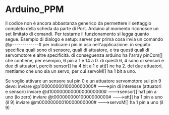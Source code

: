 # Arduino_PPM

Il codice non è ancora abbastanza generico da permettere il settaggio completo della scheda da parte di Port.
Arduino al momento riconosce un set limitato di comandi.
Per testarne il funzionamento si legga quanto segue.
Esempio di dialogo e setup:
server per prima cosa invia un comando @p-------------# per indicare i pin in uso nell'applicazione.
in seguito specifica quali sono di sensore, quali di attuatore, e tra questi quali di servomotore e altre specificità.
di conseguenza arduino ha l'array pinCom[] che contiene, per esempio, 6 pin a 1 e 14 a 0. di questi 6, 4
sono di sensori e due di attuatori, perciò sensor[] ha 4 bit a 1 e att[] ne ha 2. dei due attuatori, mettiamo che
uno sia un servo, per cui servoM[] ha 1 bit a uno.

Se voglio attivare un sensore sul pin 0 e un attuatore servomotore sul pin 9 devo:
inviare @p10000000010000000000#  --->pin di interesse (attuatori e sensori)
inviare @d10000000000000000000#  --->sensor[] ha1 pin a uno (lo zero)
inviare @t00000000010000000000#  --->att[] ha 1 pin a uno (il 9)
inviare @m00000000010000000000#  --->servoM[] ha 1 pin a uno (il 9)



